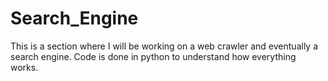 # Search_Engine

This is a section where I will be working on a web crawler and eventually a search engine. Code is done in python to understand how everything works.
